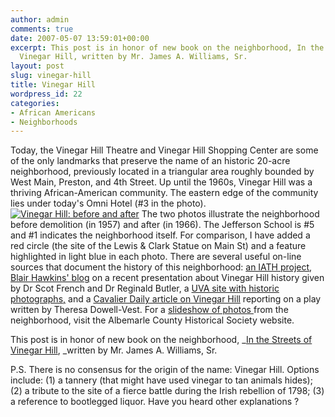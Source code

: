 ```yaml
---
author: admin
comments: true
date: 2007-05-07 13:59:01+00:00
excerpt: This post is in honor of new book on the neighborhood, In the Streets of
  Vinegar Hill, written by Mr. James A. Williams, Sr.
layout: post
slug: vinegar-hill
title: Vinegar Hill
wordpress_id: 22
categories:
- African Americans
- Neighborhoods
---
```


Today, the Vinegar Hill Theatre and Vinegar Hill Shopping Center are some of the only landmarks that preserve the name of an historic 20-acre neighborhood, previously located in a triangular area roughly bounded by West Main, Preston, and 4th Street. Up until the 1960s, Vinegar Hill was a thriving African-American community. The eastern edge of the community lies under today's Omni Hotel (#3 in the photo). [![Vinegar Hill: before and after](http://www.locohistory.org/blog/wp-content/uploads/2007/05/vinegarhilldemo.jpg)](http://www.locohistory.org/blog/?attachment_id=112) The two photos illustrate the neighborhood before demolition (in 1957) and after (in 1966). The Jefferson School is #5 and #1 indicates the neighborhood itself. For comparison, I have added a red circle (the site of the Lewis & Clark Statue on Main St) and a feature highlighted in light blue in each photo. There are several useful on-line sources that document the history of this neighborhood: [an IATH project](http://www3.iath.virginia.edu/schwartz/vhill/vhill.html),     [Blair Hawkins' blog](http://super-blair.blogspot.com/2007/02/first-baptist-church-site-of-first.html) on a recent presentation about Vinegar Hill history given by Dr Scot French and Dr Reginald Butler, a [UVA site with historic photographs,](http://cti.itc.virginia.edu/~aas405b/home.html) and a [Cavalier Daily article on Vinegar Hill](http://www.cavalierdaily.com/CVArticle.asp?ID=4433&pid=581) reporting on a play written by Theresa Dowell-Vest. For a [slideshow of photos ](http://albemarlehistory.org/vinegarhillslideshow.htm)from the neighborhood, visit the Albemarle County Historical Society website.

This post is in honor of  new book on the neighborhood, _[In the Streets of Vinegar Hill](http://search.barnesandnoble.com/booksearch/isbninquiry.asp?r=1&ean=9780595680153), _written by Mr. James A. Williams, Sr.

P.S. There is no consensus for the origin of the name: Vinegar Hill. Options include: (1) a tannery (that might have used vinegar to tan animals hides); (2) a tribute to the site of a fierce battle during the Irish rebellion of 1798; (3) a reference to bootlegged liquor. Have you heard other explanations ?
